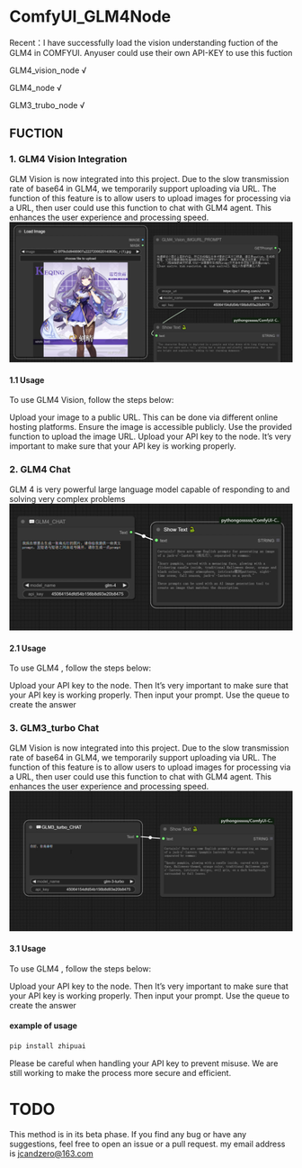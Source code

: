 # ComfyUI_GLM4Node
Recent：I have successfully load the vision understanding fuction of the GLM4 in COMFYUI. Anyuser could use their own API-KEY to use this fuction

GLM4_vision_node √

GLM4_node        √

GLM3_trubo_node  √

## FUCTION
### 1. GLM4 Vision Integration
GLM Vision is now integrated into this project. Due to the slow transmission rate of base64 in GLM4, we temporarily support uploading via URL.
The function of this feature is to allow users to upload images for processing via a URL, then user could use this function to chat with GLM4 agent. This enhances the user experience and processing speed.
![Image text](https://github.com/JcandZero/ComfyUI_GLM4Node/blob/main/Image/%E5%B1%8F%E5%B9%95%E6%88%AA%E5%9B%BE%202024-01-23%20142722.png)

#### 1.1 Usage
To use GLM4 Vision, follow the steps below:

Upload your image to a public URL. This can be done via different online hosting platforms. Ensure the image is accessible publicly.
Use the provided function to upload the image URL.
Upload your API key to the node. It’s very important to make sure that your API key is working properly.

### 2. GLM4 Chat
GLM 4 is very powerful large language model capable of responding to and solving very complex problems
![Image text](https://github.com/JcandZero/ComfyUI_GLM4Node/blob/main/Image/%E5%B1%8F%E5%B9%95%E6%88%AA%E5%9B%BE%202024-01-23%20161656.png)

#### 2.1 Usage
To use GLM4 , follow the steps below:

Upload your API key to the node. Then It’s very important to make sure that your API key is working properly.
Then input your prompt. Use the queue to create the answer

### 3. GLM3_turbo Chat
GLM Vision is now integrated into this project. Due to the slow transmission rate of base64 in GLM4, we temporarily support uploading via URL.
The function of this feature is to allow users to upload images for processing via a URL, then user could use this function to chat with GLM4 agent. This enhances the user experience and processing speed.
![Image text](https://github.com/JcandZero/ComfyUI_GLM4Node/blob/main/Image/%E5%B1%8F%E5%B9%95%E6%88%AA%E5%9B%BE%202024-01-23%20154233.png)


#### 3.1 Usage
To use GLM4 , follow the steps below:

Upload your API key to the node. Then It’s very important to make sure that your API key is working properly.
Then input your prompt. Use the queue to create the answer


#### example of usage

```cmd
pip install zhipuai
```

Please be careful when handling your API key to prevent misuse. We are still working to make the process more secure and efficient.

# TODO
This method is in its beta phase. If you find any bug or have any suggestions, feel free to open an issue or a pull request.
my email address is jcandzero@163.com 
